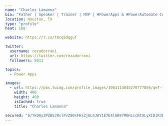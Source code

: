 ```yaml
---
name: "Charles Lamanna"
bio: "Father | Speaker | Trainer | MVP | #PowerApps & #PowerAutomate Community Super User | YouTuber Right-pointing triangle http://youtube.com/c/rezadorrani | Learn - Share - Clockwise rightwards and leftwards open circle arrows"
location: Houston, TX
type: "profile"
heat: 168

website: https://t.co/tAcqSdqguf

twitter:
  username: rezadorrani
  url: https://twitter.com/rezadorrani
  followers: 8611

topics:
  - Power Apps

images:
  - url: https://pbs.twimg.com/profile_images/1063114045270777856/qeT-jpWr_400x400.jpg
    width: 400
    height: 400
    isCached: true
    title: "Charles Lamanna"

secured: "b/YkDAyZPZB5JRslPvZ90sFHsZjGL4JAY1E7E4lGB97MOHLscBtULyXIDiR3BYbJhEjSeDr5CsaYmwAD8eL2mC8/eFLRsJn7JNlQuSpsIa0iq8WlFIRCEVOJY74hA8X1p0cM1yx1M4EZRV0uZnj2uv8+KnwLTqLr9I9j7J3z3l9ivnIROp866xhBk7Ht1PBVsuQf5b1T+42BT3B269whFHaxxT1UfxoTEyatmy8+SalbKC/8J1Dtok7PEBgMG4Zln5SDiM/2vJ2ZFnkCfCENzxNgNkiCWeIne3HjZZERCKsfCJP2LM6SGvBVBzcDpZy344gWqXaSL6nSMHClo4ryaqnQrinzndvx7L08el50ypO9kF3ZjfUWs8xzuFxC9sa2lGULkY3eagphY6p5qVadxBVIZ1Q+bP1Cft0znZSMo4o=;tpbAyYbPywcAcpaxlpH3YA=="
---
```


